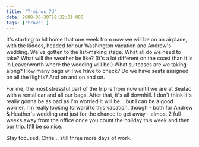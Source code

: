 ```yaml
---
title: "T-minus 7d"
date: 2008-06-30T19:32:01.000
tags: ['travel']
---
```


It's starting to hit home that one week from now we will be on an airplane, with the kiddos, headed for our Washington vacation and Andrew's wedding. We've gotten to the list-making stage. What all do we need to take? What will the weather be like? (It's a lot different on the coast than it is in Leavenworth where the wedding will be!) What suitcases are we taking along? How many bags will we have to check? Do we have seats assigned on all the flights? And on and on and on.

For me, the most stressful part of the trip is from now until we are at Seatac with a rental car and all our bags. After that, it's all downhill. I don't think it's really gonna be as bad as I'm worried it will be... but I can be a good worrier. I'm really looking forward to this vacation, though - both for Andrew & Heather's wedding and just for the chance to get away - almost 2 full weeks away from the office once you count the holiday this week and then our trip. It'll be so nice.

Stay focused, Chris... still three more days of work.
